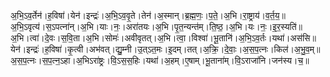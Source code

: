 

  
अ॒भि॒ऽव॒र्तेन॑।ह॒विषा॑।येन॑।इन्द्रः॑।अ॒भि॒ऽव॒वृ॒ते।तेन॑।अ॒स्मान्।ब्र॒ह्म॒णः॒।प॒ते॒।अ॒भि।रा॒ष्ट्राय॑।व॒र्त॒य॒॥  
अ॒भि॒ऽवृत्य॑।स॒ऽपत्ना॑न्।अ॒भि।याः।नः॒।अरा॑तयः।अ॒भि।पृ॒त॒न्यन्त॑म्।ति॒ष्ठ॒।अ॒भि।यः।नः॒।इ॒र॒स्यति॑॥  
अ॒भि।त्वा॑।दे॒वः।स॒वि॒ता।अ॒भि।सोमः॑।अवीवृतत्।अ॒भि।त्वा॒।विश्वा॑।भू॒तानि॑।अ॒भि॒ऽव॒र्तः।यथा॑।अस॑सि॥  
येन॑।इन्द्रः॑।ह॒विषा॑।कृ॒त्वी।अभ॑वत्।द्यु॒म्नी।उ॒त्ऽत॒मः।इ॒दम्।तत्।अ॒क्रि॒।दे॒वाः॒।अ॒स॒प॒त्नः।किल॑।अ॒भु॒व॒म्॥  
अ॒स॒प॒त्नः।स॒प॒त्न॒ऽहा।अ॒भिऽरा॑ष्ट्रः।वि॒ऽस॒स॒हिः।यथा॑।अ॒हम्।ए॒षाम्।भू॒ताना॑म्।वि॒ऽराजा॑नि।जन॑स्य।च॒॥  
